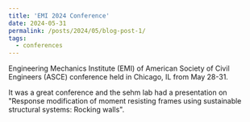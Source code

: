 ```yaml
---
title: 'EMI 2024 Conference'
date: 2024-05-31
permalink: /posts/2024/05/blog-post-1/
tags:
  - conferences
---
```


<p>Engineering Mechanics Institute (EMI) of American Society of Civil Engineers (ASCE) conference held in Chicago, IL from May 28-31.

It was a great conference and the sehm lab had a presentation on "Response modification of moment resisting frames using sustainable structural systems: Rocking walls".</p>

